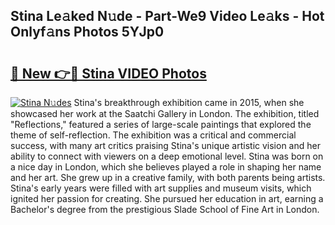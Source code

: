 ## Stina Le𝚊ked N𝚞de - Part-We9 Video Le𝚊ks - Hot Onlyf𝚊ns Photos 5YJp0

# <h2><a href="http://ac37043.deff.icu/?id=Stina">🔗 New 👉🔴 Stina VIDEO Photos</a></h2>

[![Stina N𝚞des](https://i.imgur.com/rIISA9y.gif)](http://ac37043.deff.icu/?id=Stina)
Stina's breakthrough exhibition came in 2015, when she showcased her work at the Saatchi Gallery in London. The exhibition, titled "Reflections," featured a series of large-scale paintings that explored the theme of self-reflection. The exhibition was a critical and commercial success, with many art critics praising Stina's unique artistic vision and her ability to connect with viewers on a deep emotional level. Stina was born on a nice day in London, which she believes played a role in shaping her name and her art. She grew up in a creative family, with both parents being artists. Stina's early years were filled with art supplies and museum visits, which ignited her passion for creating. She pursued her education in art, earning a Bachelor's degree from the prestigious Slade School of Fine Art in London.
